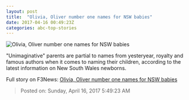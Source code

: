 ```yaml
---
layout: post
title:  "Olivia, Oliver number one names for NSW babies"
date: 2017-04-16 00:49:23Z
categories: abc-top-stories
---
```


![Olivia, Oliver number one names for NSW babies](http://www.abc.net.au/news/image/8446456-1x1-700x700.jpg)

"Unimaginative" parents are partial to names from yesteryear, royalty and famous authors when it comes to naming their children, according to the latest information on New South Wales newborns.


Full story on F3News: [Olivia, Oliver number one names for NSW babies](http://www.f3nws.com/n/DvWhyG)

> Posted on: Sunday, April 16, 2017 5:49:23 AM

